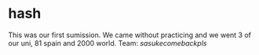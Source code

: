# hash
This was our first sumission. We came without practicing and we went 3 of our uni, 81 spain and 2000 world.
Team: *sasukecomebackpls*
